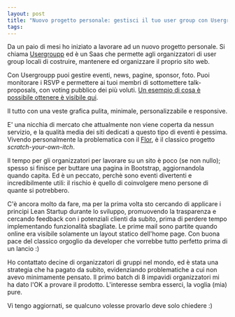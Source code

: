 ```yaml
---
layout: post
title: "Nuovo progetto personale: gestisci il tuo user group con Usergroupp"
tags:
---
```


Da un paio di mesi ho iniziato a lavorare ad un nuovo progetto personale. Si
chiama [Usergroupp](http://www.usergroupp.com/) ed è un Saas che permette agli
organizzatori di user group locali di costruire, mantenere ed organizzare il
proprio sito web.

Con Usergroupp puoi gestire eventi, news, pagine, sponsor, foto. Puoi monitorare i RSVP
e permettere ai tuoi membri di sottomettere talk-proposals, con voting pubblico
dei più voluti. [Un esempio di cosa è possibile ottenere è visibile qui](http://flor.usergroupp.com/).

Il tutto con una veste grafica pulita, minimale, personalizzabile e responsive.

E' una nicchia di mercato che attualmente non viene coperta da nessun servizio,
e la qualità media dei siti dedicati a questo tipo di eventi è pessima. Vivendo
personalmente la problematica con il [Flor](http://florenceonruby.it),
è il classico progetto *scratch-your-own-itch*.

Il tempo per gli organizzatori per lavorare su un sito è poco (se non nullo);
spesso si finisce per buttare una pagina in Bootstrap, aggiornandola quando
capita. Ed è un peccato, perchè sono eventi divertenti e incredibilmente utili:
il rischio è quello di coinvolgere meno persone di quante si potrebbero.

C'è ancora molto da fare, ma per la prima volta sto cercando di applicare i principi 
Lean Startup durante lo sviluppo, promuovendo la trasparenza e cercando feedback
con i potenziali clienti da subito, prima di perdere tempo implementando
funzionalità sbagliate. Le prime mail sono partite quando online era visibile
solamente un layout statico dell'home page. Con buona pace del classico orgoglio da
developer che vorrebbe tutto perfetto prima di un lancio :)

Ho contattato decine di organizzatori di gruppi nel mondo, ed è stata una strategia 
che ha pagato da subito, evidenziando problematiche a cui non avevo minimamente 
pensato. Il primo batch di 8 impavidi organizzatori mi ha dato l'OK a provare il
prodotto. L'interesse sembra esserci, la voglia (mia) pure.

Vi tengo aggiornati, se qualcuno volesse provarlo deve solo chiedere :)

